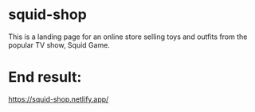 # squid-shop
This is a landing page for an online store selling toys and outfits from the popular TV show, Squid Game.
# End result:
https://squid-shop.netlify.app/
